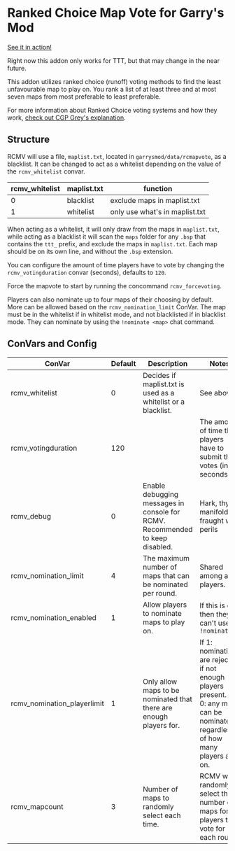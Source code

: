 # Ranked Choice Map Vote for Garry's Mod

[See it in action!](https://www.youtube.com/watch?v=MJ0SV3D3SEs)

Right now this addon only works for TTT, but that may change in the near future.

This addon utilizes ranked choice (runoff) voting methods to find the least unfavourable map to play on. You rank a list of at least three and at most seven maps from most preferable to least preferable. 

For more information about Ranked Choice voting systems and how they work, [check out CGP Grey's explanation](https://www.youtube.com/watch?v=3Y3jE3B8HsE).

## Structure

RCMV will use a file, `maplist.txt`, located in `garrysmod/data/rcmapvote`, as a blacklist. It can be changed to act as a whitelist depending on the value of the `rcmv_whitelist` convar.

|rcmv_whitelist|maplist.txt|function|
|---|---|---|
|0|blacklist|exclude maps in maplist.txt|
|1|whitelist|only use what's in maplist.txt|

When acting as a whitelist, it will only draw from the maps in `maplist.txt`, while acting as a blacklist it will scan the `maps` folder for any `.bsp` that contains the `ttt_` prefix, and exclude the maps in `maplist.txt`. Each map should be on its own line, and without the `.bsp` extension.

You can configure the amount of time players have to vote by changing the  `rcmv_votingduration` convar (seconds), defaults to `120`.

Force the mapvote to start by running the concommand `rcmv_forcevoting`.

Players can also nominate up to four maps of their choosing by default. More can be allowed based on the `rcmv_nomination_limit` ConVar. The map must be in the whitelist if in whitelist mode, and not blacklisted if in blacklist mode. They can nominate by using the `!nominate <map>` chat command. 

## ConVars and Config

|ConVar|Default|Description|Notes|
|------|-------|-----------|-----|
|rcmv_whitelist|0|Decides if maplist.txt is used as a whitelist or a blacklist.|See above|
|rcmv_votingduration|120||The amount of time that players have to submit their votes (in seconds).|
|rcmv_debug|0|Enable debugging messages in console for RCMV. Recommended to keep disabled.|Hark, thy manifold is fraught with perils|
|rcmv_nomination_limit|4|The maximum number of maps that can be nominated per round.|Shared among all players.|
|rcmv_nomination_enabled|1|Allow players to nominate maps to play on.|If this is off then they can't use `!nominate`|
|rcmv_nomination_playerlimit|1|Only allow maps to be nominated that there are enough players for.|If 1: nominations are rejected if not enough players present. If 0: any map can be nominated regardless of how many players are on.|
|rcmv_mapcount|3|Number of maps to randomly select each time.|RCMV will randomly select this number of maps for players to vote for each round.|
